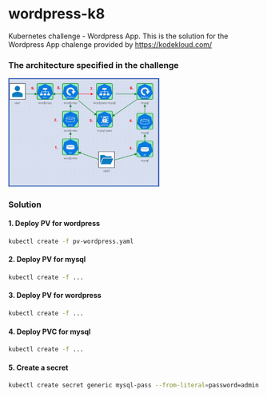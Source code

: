 # wordpress-k8
Kubernetes challenge - Wordpress App.
This is the solution for the Wordpress App chalenge provided by https://kodekloud.com/

### The architecture specified in the challenge
<img src="images/architecture.png" width="60%">

### Solution
#### 1. Deploy PV for wordpress
```bash
kubectl create -f pv-wordpress.yaml
```

#### 2. Deploy PV for mysql
```bash
kubectl create -f ...
```

#### 3. Deploy PV for wordpress
```bash
kubectl create -f ...
```

#### 4. Deploy PVC for mysql
```bash
kubectl create -f ...
```

#### 5. Create a secret
```bash
kubectl create secret generic mysql-pass --from-literal=password=admin --from-literal=host=wordpress-mysql
```




